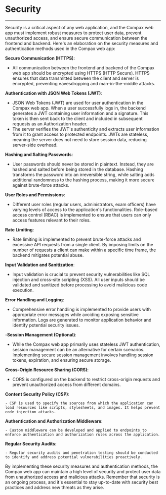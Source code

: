 # Security

**********************************************************************************

Security is a critical aspect of any web application, and the Compax web app must implement robust measures to protect user data, prevent unauthorized access, and ensure secure communication between the frontend and backend. Here's an elaboration on the security measures and authentication methods used in the Compax web app:

 **Secure Communication (HTTPS)**:

- All communication between the frontend and backend of the Compax web app should be encrypted using HTTPS (HTTP Secure). HTTPS ensures that data transmitted between the client and server is encrypted, preventing eavesdropping and man-in-the-middle attacks.

**Authentication with JSON Web Tokens (JWT)**:

- JSON Web Tokens (JWT) are used for user authentication in the Compax web app. When a user successfully logs in, the backend generates a JWT containing user information and a signature. This token is then sent back to the client and included in subsequent requests as an Authorization header.
- The server verifies the JWT's authenticity and extracts user information from it to grant access to protected endpoints. JWTs are stateless, meaning the server does not need to store session data, reducing server-side overhead.

 **Hashing and Salting Passwords**:

- User passwords should never be stored in plaintext. Instead, they are hashed and salted before being stored in the database. Hashing transforms the password into an irreversible string, while salting adds additional randomness to the hashing process, making it more secure against brute-force attacks.

 **User Roles and Permissions**:

- Different user roles (regular users, administrators, exam officers) have varying levels of access to the application's functionalities. Role-based access control (RBAC) is implemented to ensure that users can only access features relevant to their roles.

 **Rate Limiting**:

- Rate limiting is implemented to prevent brute-force attacks and excessive API requests from a single client. By imposing limits on the number of requests a client can make within a specific time frame, the backend mitigates potential abuse.

**Input Validation and Sanitization**:

- Input validation is crucial to prevent security vulnerabilities like SQL injection and cross-site scripting (XSS). All user inputs should be validated and sanitized before processing to avoid malicious code execution.

 **Error Handling and Logging**:

- Comprehensive error handling is implemented to provide users with appropriate error messages while avoiding exposing sensitive information. Logs are generated to monitor application behavior and identify potential security issues.

-**Session Management (Optional)**:

- While the Compax web app primarily uses stateless JWT authentication, session management can be an alternative for certain scenarios. Implementing secure session management involves handling session tokens, expiration, and ensuring secure storage.

 **Cross-Origin Resource Sharing (CORS)**:

- CORS is configured on the backend to restrict cross-origin requests and prevent unauthorized access from different domains.

 **Content Security Policy (CSP)**:

    - CSP is used to specify the sources from which the application can load resources like scripts, stylesheets, and images. It helps prevent code injection attacks.

 **Authentication and Authorization Middleware**:

    - Custom middleware can be developed and applied to endpoints to enforce authentication and authorization rules across the application.

**Regular Security Audits**:

    - Regular security audits and penetration testing should be conducted to identify and address potential vulnerabilities proactively.

By implementing these security measures and authentication methods, the Compax web app can maintain a high level of security and protect user data from unauthorized access and malicious attacks. Remember that security is an ongoing process, and it's essential to stay up-to-date with security best practices and address new threats as they arise.
